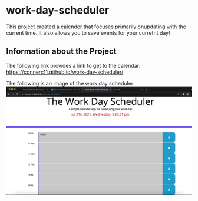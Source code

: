 # work-day-scheduler
This project created a calender that focuses primarily onupdating with the current time. It also allows you to save events for your curretnt day!

## Information about the Project
The following link provides a link to get to the calendar:
https://connerc11.github.io/work-day-scheduler/

The following is an image of the work day scheduler:
![Get Started](./assets/images/image.jpg)